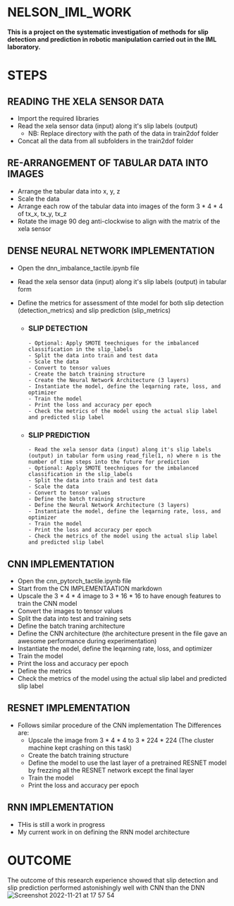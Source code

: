 # NELSON_IML_WORK

**This is a project on the systematic investigation of methods for slip detection and prediction in robotic manipulation carried out in the IML laboratory.**

# STEPS

## READING THE XELA SENSOR DATA
- Import the required libraries
- Read the xela sensor data (input) along it's slip labels (output)
  - NB: Replace directory with the path of the data in train2dof folder
- Concat all the data from all subfolders in the train2dof folder

## RE-ARRANGEMENT OF TABULAR DATA INTO IMAGES
- Arrange the tabular data into x, y, z
- Scale the data
- Arrange each row of the tabular data into images of the form 3 * 4 * 4 of tx_x, tx_y, tx_z
- Rotate the image 90 deg anti-clockwise to align with the matrix of the xela sensor

## DENSE NEURAL NETWORK IMPLEMENTATION
- Open the dnn_imbalance_tactile.ipynb file
- Read the xela sensor data (input) along it's slip labels (output) in tabular form 
- Define the metrics for assessment of thte model for both slip detection (detection_metrics) and slip prediction (slip_metrics)

  - ### SLIP DETECTION
        - Optional: Apply SMOTE teechniques for the imbalanced classification in the slip_labels
        - Split the data into train and test data
        - Scale the data
        - Convert to tensor values 
        - Create the batch training structure
        - Create the Neural Network Architecture (3 layers)
        - Instantiate the model, define the leqarning rate, loss, and optimizer
        - Train the model
        - Print the loss and accuracy per epoch
        - Check the metrics of the model using the actual slip label and predicted slip label

  - ### SLIP PREDICTION
        - Read the xela sensor data (input) along it's slip labels (output) in tabular form using read_file(1, n) where n is the number of time steps into the future for prediction
        - Optional: Apply SMOTE teechniques for the imbalanced classification in the slip_labels
        - Split the data into train and test data
        - Scale the data
        - Convert to tensor values 
        - Define the batch training structure
        - Define the Neural Network Architecture (3 layers)
        - Instantiate the model, define the leqarning rate, loss, and optimizer
        - Train the model
        - Print the loss and accuracy per epoch
        - Check the metrics of the model using the actual slip label and predicted slip label


## CNN IMPLEMENTATION
- Open the cnn_pytorch_tactile.ipynb file
- Start from the CN IMPLEMENTAATION markdown
- Upscale the 3 * 4 * 4 image to 3 * 16 * 16 to have enough features to train the CNN model
- Convert the images to tensor values
- Split the data into test and training sets
- Define the batch traning architecture
- Define the CNN architecture (the architecture present in the file gave an awesome performance during experimentation)
- Instantiate the model, define the leqarning rate, loss, and optimizer
- Train the model
- Print the loss and accuracy per epoch
- Define the metrics 
- Check the metrics of the model using the actual slip label and predicted slip label

## RESNET IMPLEMENTATION
- Follows similar procedure of the CNN implementation
The Differences are:
    - Upscale the image from 3 * 4 * 4 to 3 * 224 * 224 (The cluster machine kept crashing on this task)
    - Create the batch training structure
    - Define the model to use the last layer of a pretrained RESNET model by frezzing all the RESNET network except the final layer
    - Train the model
    - Print the loss and accuracy per epoch
    
## RNN IMPLEMENTATION
- THis is still a work in progress
- My current work in on defining the RNN model architecture
    
# OUTCOME
The outcome of this research experience showed that slip detection and slip prediction performed astonishingly well with CNN than the DNN
![Screenshot 2022-11-21 at 17 57 54](https://user-images.githubusercontent.com/44223263/203128520-0c64a982-2c26-4e6c-9288-1dd34611e06a.jpg)




